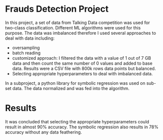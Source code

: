 # Frauds Detection Project
 
In this project, a set of data from Talking Data competition was used for two-class classification.
Different ML algorithms were used for this purpose. The data was imbalanced therefore I used several approaches to deal with data including:
* oversampling
* batch reading
* customized approach: I filtered the data with a value of 1 out of 7 GB data and then count the same number of 0 values and added to base data. Results were a CSV file with 800k rows data points but balanced.
* Selecting appropriate hyperparameters to deal with imbalanced data.

In a subproject, a python library for symbolic regression was used on sub-set data. The data normalized and was fed into the algorithm.


# Results
It was concluded that selecting the appropriate hyperparameters could result in almost 90% accuracy. 
The symbolic regression also results in 78% accuracy without any data feathering.
